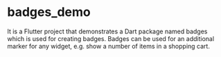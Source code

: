 # badges_demo

It is a Flutter project that demonstrates a Dart package named badges which is used for creating 
badges. Badges can be used for an additional marker for any widget, e.g. show a number of items in 
a shopping cart.